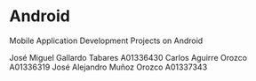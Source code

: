 # Android
Mobile Application Development Projects on Android

José Miguel Gallardo Tabares A01336430
Carlos Aguirre Orozco A01336319
José Alejandro Muñoz Orozco A01337343
